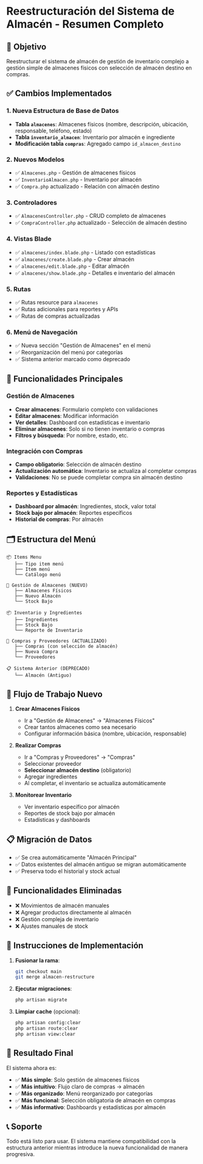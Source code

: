# Reestructuración del Sistema de Almacén - Resumen Completo

## 🎯 Objetivo
Reestructurar el sistema de almacén de gestión de inventario complejo a gestión simple de almacenes físicos con selección de almacén destino en compras.

## ✅ Cambios Implementados

### 1. Nueva Estructura de Base de Datos
- **Tabla `almacenes`**: Almacenes físicos (nombre, descripción, ubicación, responsable, teléfono, estado)
- **Tabla `inventario_almacen`**: Inventario por almacén e ingrediente
- **Modificación tabla `compras`**: Agregado campo `id_almacen_destino`

### 2. Nuevos Modelos
- ✅ `Almacenes.php` - Gestión de almacenes físicos
- ✅ `InventarioAlmacen.php` - Inventario por almacén
- ✅ `Compra.php` actualizado - Relación con almacén destino

### 3. Controladores
- ✅ `AlmacenesController.php` - CRUD completo de almacenes
- ✅ `CompraController.php` actualizado - Selección de almacén destino

### 4. Vistas Blade
- ✅ `almacenes/index.blade.php` - Listado con estadísticas
- ✅ `almacenes/create.blade.php` - Crear almacén
- ✅ `almacenes/edit.blade.php` - Editar almacén 
- ✅ `almacenes/show.blade.php` - Detalles e inventario del almacén

### 5. Rutas
- ✅ Rutas resource para `almacenes`
- ✅ Rutas adicionales para reportes y APIs
- ✅ Rutas de compras actualizadas

### 6. Menú de Navegación
- ✅ Nueva sección "Gestión de Almacenes" en el menú
- ✅ Reorganización del menú por categorías
- ✅ Sistema anterior marcado como deprecado

## 🚀 Funcionalidades Principales

### Gestión de Almacenes
- **Crear almacenes**: Formulario completo con validaciones
- **Editar almacenes**: Modificar información
- **Ver detalles**: Dashboard con estadísticas e inventario
- **Eliminar almacenes**: Solo si no tienen inventario o compras
- **Filtros y búsqueda**: Por nombre, estado, etc.

### Integración con Compras
- **Campo obligatorio**: Selección de almacén destino
- **Actualización automática**: Inventario se actualiza al completar compras
- **Validaciones**: No se puede completar compra sin almacén destino

### Reportes y Estadísticas
- **Dashboard por almacén**: Ingredientes, stock, valor total
- **Stock bajo por almacén**: Reportes específicos
- **Historial de compras**: Por almacén

## 🗂️ Estructura del Menú

```
📦 Items Menu
   ├── Tipo item menú
   ├── Item menú
   └── Catálogo menú

🏪 Gestión de Almacenes (NUEVO)
   ├── Almacenes Físicos
   ├── Nuevo Almacén
   └── Stock Bajo

📦 Inventario y Ingredientes
   ├── Ingredientes
   ├── Stock Bajo
   └── Reporte de Inventario

🛒 Compras y Proveedores (ACTUALIZADO)
   ├── Compras (con selección de almacén)
   ├── Nueva Compra
   └── Proveedores

📋 Sistema Anterior (DEPRECADO)
   └── Almacén (Antiguo)
```

## 🔄 Flujo de Trabajo Nuevo

1. **Crear Almacenes Físicos**
   - Ir a "Gestión de Almacenes" → "Almacenes Físicos"
   - Crear tantos almacenes como sea necesario
   - Configurar información básica (nombre, ubicación, responsable)

2. **Realizar Compras**
   - Ir a "Compras y Proveedores" → "Compras"
   - Seleccionar proveedor
   - **Seleccionar almacén destino** (obligatorio)
   - Agregar ingredientes
   - Al completar, el inventario se actualiza automáticamente

3. **Monitorear Inventario**
   - Ver inventario específico por almacén
   - Reportes de stock bajo por almacén
   - Estadísticas y dashboards

## 📋 Migración de Datos

- ✅ Se crea automáticamente "Almacén Principal"
- ✅ Datos existentes del almacén antiguo se migran automáticamente
- ✅ Preserva todo el historial y stock actual

## 🚫 Funcionalidades Eliminadas

- ❌ Movimientos de almacén manuales
- ❌ Agregar productos directamente al almacén
- ❌ Gestión compleja de inventario
- ❌ Ajustes manuales de stock

## 📝 Instrucciones de Implementación

1. **Fusionar la rama**:
   ```bash
   git checkout main
   git merge almacen-restructure
   ```

2. **Ejecutar migraciones**:
   ```bash
   php artisan migrate
   ```

3. **Limpiar cache** (opcional):
   ```bash
   php artisan config:clear
   php artisan route:clear
   php artisan view:clear
   ```

## 🎉 Resultado Final

El sistema ahora es:
- ✅ **Más simple**: Solo gestión de almacenes físicos
- ✅ **Más intuitivo**: Flujo claro de compras → almacén
- ✅ **Más organizado**: Menú reorganizado por categorías
- ✅ **Más funcional**: Selección obligatoria de almacén en compras
- ✅ **Más informativo**: Dashboards y estadísticas por almacén

## 📞 Soporte

Todo está listo para usar. El sistema mantiene compatibilidad con la estructura anterior mientras introduce la nueva funcionalidad de manera progresiva.